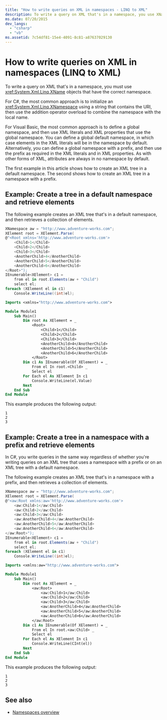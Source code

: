 ```yaml
---
title: "How to write queries on XML in namespaces - LINQ to XML"
description: To write a query on XML that's in a namespace, you use XName objects that have the correct namespace. Learn how to do this in C# and Visual Basic, and how to create queries.
ms.date: 07/20/2015
dev_langs:
  - "csharp"
  - "vb"
ms.assetid: 7c54df81-15e4-4091-8c81-a87637029130
---
```


# How to write queries on XML in namespaces (LINQ to XML)

To write a query on XML that's in a namespace, you must use <xref:System.Xml.Linq.XName> objects that have the correct namespace.

For C#, the most common approach is to initialize an <xref:System.Xml.Linq.XNamespace> using a string that contains the URI, then use the addition operator overload to combine the namespace with the local name.

For Visual Basic, the most common approach is to define a global namespace, and then use XML literals and XML properties that use the global namespace. You can define a global default namespace, in which case elements in the XML literals will be in the namespace by default. Alternatively, you can define a global namespace with a prefix, and then use the prefix as required in the XML literals and in XML properties. As with other forms of XML, attributes are always in no namespace by default.

The first example in this article shows how to create an XML tree in a default namespace. The second shows how to create an XML tree in a namespace with a prefix.

## Example: Create a tree in a default namespace and retrieve elements

The following example creates an XML tree that's in a default namespace, and then retrieves a collection of elements.

```csharp
XNamespace aw = "http://www.adventure-works.com";
XElement root = XElement.Parse(
@"<Root xmlns='http://www.adventure-works.com'>
    <Child>1</Child>
    <Child>2</Child>
    <Child>3</Child>
    <AnotherChild>4</AnotherChild>
    <AnotherChild>5</AnotherChild>
    <AnotherChild>6</AnotherChild>
</Root>");
IEnumerable<XElement> c1 =
    from el in root.Elements(aw + "Child")
    select el;
foreach (XElement el in c1)
    Console.WriteLine((int)el);
```

```vb
Imports <xmlns="http://www.adventure-works.com">

Module Module1
    Sub Main()
        Dim root As XElement = _
            <Root>
                <Child>1</Child>
                <Child>2</Child>
                <Child>3</Child>
                <AnotherChild>4</AnotherChild>
                <AnotherChild>5</AnotherChild>
                <AnotherChild>6</AnotherChild>
            </Root>
        Dim c1 As IEnumerable(Of XElement) = _
            From el In root.<Child> _
            Select el
        For Each el As XElement In c1
            Console.WriteLine(el.Value)
        Next
    End Sub
End Module
```

This example produces the following output:

```output
1
2
3
```

## Example: Create a tree in a namespace with a prefix and retrieve elements

In C#, you write queries in the same way regardless of whether you're writing queries on an XML tree that uses a namespace with a prefix or on an XML tree with a default namespace.

The following example creates an XML tree that's in a namespace with a prefix, and then retrieves a collection of elements.

```csharp
XNamespace aw = "http://www.adventure-works.com";
XElement root = XElement.Parse(
@"<aw:Root xmlns:aw='http://www.adventure-works.com'>
    <aw:Child>1</aw:Child>
    <aw:Child>2</aw:Child>
    <aw:Child>3</aw:Child>
    <aw:AnotherChild>4</aw:AnotherChild>
    <aw:AnotherChild>5</aw:AnotherChild>
    <aw:AnotherChild>6</aw:AnotherChild>
</aw:Root>");
IEnumerable<XElement> c1 =
    from el in root.Elements(aw + "Child")
    select el;
foreach (XElement el in c1)
    Console.WriteLine((int)el);
```

```vb
Imports <xmlns:aw="http://www.adventure-works.com">

Module Module1
    Sub Main()
        Dim root As XElement = _
            <aw:Root>
                <aw:Child>1</aw:Child>
                <aw:Child>2</aw:Child>
                <aw:Child>3</aw:Child>
                <aw:AnotherChild>4</aw:AnotherChild>
                <aw:AnotherChild>5</aw:AnotherChild>
                <aw:AnotherChild>6</aw:AnotherChild>
            </aw:Root>
        Dim c1 As IEnumerable(Of XElement) = _
            From el In root.<aw:Child> _
            Select el
        For Each el As XElement In c1
            Console.WriteLine(CInt(el))
        Next
    End Sub
End Module
```

This example produces the following output:

```output
1
2
3
```

## See also

- [Namespaces overview](namespaces-overview.md)
